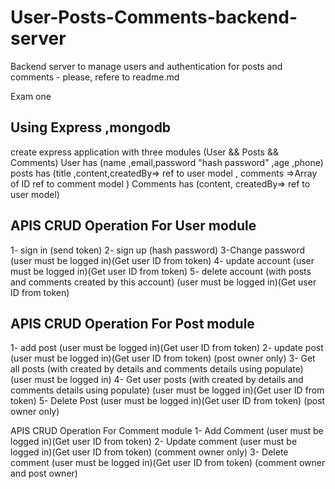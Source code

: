 # User-Posts-Comments-backend-server
Backend server to manage users and authentication for posts and comments - please, refere to readme.md

Exam one
## Using Express ,mongodb
create express application with three modules (User && Posts && Comments)
User has (name ,email,password "hash password" ,age ,phone)
posts has (title ,content,createdBy=> ref to user model , comments =>Array of ID ref to comment model )
Comments has (content, createdBy=> ref to user model)

## APIS CRUD Operation For User module
1- sign in (send token)
2- sign up (hash password)
3-Change password  (user must be logged in)(Get user ID from token)
4- update account   (user must be logged in)(Get user ID from token)
5- delete account (with posts and comments created by this account) (user must be logged in)(Get user ID from token)
 

## APIS CRUD Operation For Post module
1- add post (user must be logged in)(Get user ID from token)
2- update post  (user must be logged in)(Get user ID from token) (post owner only)
3- Get all posts (with created by details and comments details using populate) (user must be logged in)
4- Get user posts (with created by details and comments details using populate) (user must be logged in)(Get user ID from token)
5- Delete Post  (user must be logged in)(Get user ID from token) (post owner only)


APIS CRUD Operation For Comment module
1- Add Comment  (user must be logged in)(Get user ID from token)
2- Update comment (user must be logged in)(Get user ID from token) (comment owner only)
3- Delete comment (user must be logged in)(Get user ID from token) (comment owner and post owner)

